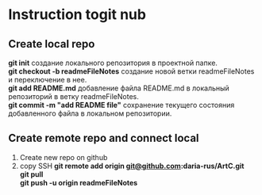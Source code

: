 # Instruction togit nub

##  Create local repo
**git init**  создание локального репозитория в проектной папке.  
**git checkout -b readmeFileNotes** создание новой ветки readmeFileNotes и переключение в нее.  
**git add README.md**  добавление файла README.md  в локальный репозиторий в ветку readmeFileNotes.  
**git commit -m "add README file"** сохранение текущего состояния добавленного файла в локальном репозитории.  

## Create remote repo and connect local
1. Create new repo on github
2. copy SSH 
**git remote add origin git@github.com:daria-rus/ArtC.git**  
**git pull**  
**git push -u origin readmeFileNotes**  

